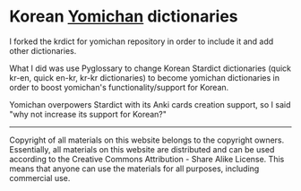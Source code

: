 # Korean [Yomichan](https://github.com/FooSoft/yomichan) dictionaries

I forked the krdict for yomichan repository in order to include it and add other dictionaries.

What I did was use Pyglossary to change Korean Stardict dictionaries (quick kr-en, quick en-kr, kr-kr dictionaries) to become yomichan dictionaries in order to boost yomichan's functionality/support for Korean.

Yomichan overpowers Stardict with its Anki cards creation support, so I said "why not increase its support for Korean?"

-------------------------------------------------------------------------------------------------------------------------
Copyright of all materials on this website belongs to the copyright owners. Essentially, all materials on this website are distributed and can be used according to the Creative Commons Attribution - Share Alike License. This means that anyone can use the materials for all purposes, including commercial use. 
